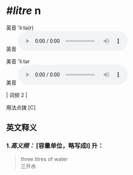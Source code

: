 # ***\#litre*** n
英音 'liːtə(r)  
英音
<audio src="./media/litre-B.aac" controls="controls"></audio>

美音 'liːtər  
美音
<audio src="./media/litre.aac" controls="controls"></audio>



| 词频 2 |  

用法点拨  [C]

英文释义
---
### 1.*高义频：* **[容量单位，略写成l] 升：**  

 > three litres of water   
 > 三升水    


